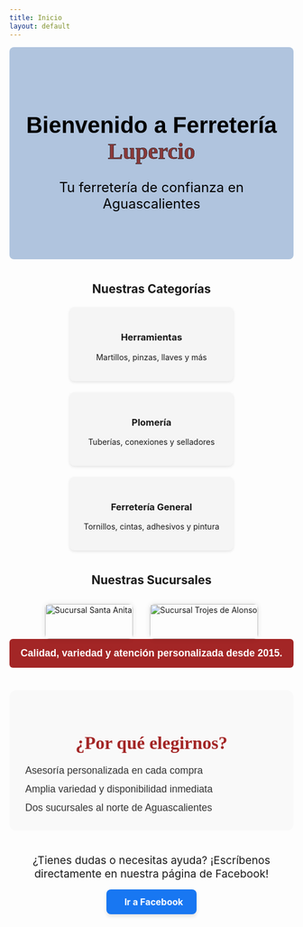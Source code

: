 ```yaml
---
title: Inicio
layout: default
---
```


<!-- Hero Banner -->
<div style="background-color: #B0C4DE; color: white; padding: 60px 20px; text-align: center; border-radius: 8px;">
  <h1 style="font-size: 2.5rem; text-align: center;">
  <span style="font-family: 'Poppins', sans-serif; color: #000;">Bienvenido a Ferretería</span>
  <span style="font-family: 'Alfa Slab One', serif; color: #8B3A3A; -webkit-text-stroke: 0.5px black; text-transform: none;"> Lupercio</span>
</h1>
  <p style="font-size: 1.5rem; color: black;">Tu ferretería de confianza en Aguascalientes</p>
</div>

<!-- Featured Categories -->
<div style="margin: 40px 0;">
  <h2 style="text-align: center; margin-bottom: 20px;">Nuestras Categorías</h2>
  <div style="display: flex; flex-wrap: wrap; justify-content: center; gap: 20px;">
    <div style="background-color: #f5f5f5; padding: 20px; width: 250px; text-align: center; border-radius: 8px; box-shadow: 0 2px 5px rgba(0,0,0,0.1);">
      <i class="fas fa-tools" style="font-size: 2rem; color: #a32626;"></i>
      <h3>Herramientas</h3>
      <p>Martillos, pinzas, llaves y más</p>
    </div>
    <div style="background-color: #f5f5f5; padding: 20px; width: 250px; text-align: center; border-radius: 8px; box-shadow: 0 2px 5px rgba(0,0,0,0.1);">
      <i class="fas fa-shower" style="font-size: 2rem; color: #a32626;"></i>
      <h3>Plomería</h3>
      <p>Tuberías, conexiones y selladores</p>
    </div>
    <div style="background-color: #f5f5f5; padding: 20px; width: 250px; text-align: center; border-radius: 8px; box-shadow: 0 2px 5px rgba(0,0,0,0.1);">
      <i class="fas fa-screwdriver" style="font-size: 2rem; color: #a32626;"></i>
      <h3>Ferretería General</h3>
      <p>Tornillos, cintas, adhesivos y pintura</p>
    </div>
  </div>
</div>

<!-- Sucursales -->
  <h2 style="text-align: center; margin-bottom: 20px;">Nuestras Sucursales</h2>

<div style="display: flex; flex-wrap: wrap; justify-content: center; gap: 30px; margin-top: 30px;">

  <div style="max-width: 400px; text-align: center;">
    <a href="/Sucursales" style="text-decoration: none;">
      <img src="/assets/sucursal-santa-anita.jpg" alt="Sucursal Santa Anita" style="width: 100%; border-radius: 8px; box-shadow: 0 0 10px rgba(0,0,0,0.1);" />
      <p style="margin-top: 10px; color: #a32626; font-weight: bold;">Sucursal Santa Anita</p>
    </a>
  </div>

  <div style="max-width: 450px; text-align: center;">
    <a href="/Sucursales" style="text-decoration: none;">
      <img src="/assets/sucursal-trojes.jpg" alt="Sucursal Trojes de Alonso" style="width: 100%; border-radius: 8px; box-shadow: 0 0 10px rgba(0,0,0,0.1);" />
      <p style="margin-top: 10px; color: #a32626; font-weight: bold;">Sucursal Trojes de Alonso</p>
    </a>
  </div>

</div>

<!-- Promotional Strip -->
<div style="background-color: #a32626; color: white; text-align: center; padding: 15px; border-radius: 6px; font-family: 'Poppins', sans-serif; font-size: 1.1rem;">
  <strong>Calidad, variedad y atención personalizada desde 2015.</strong>
</div>

<!-- Why Choose Us -->
<div style="margin: 40px 0; padding: 30px 20px; background-color: #f9f9f9; border-radius: 12px; text-align: center;">
  <h2 style="font-family: 'Georgia', serif; font-size: 2rem; color: #a32626; margin-bottom: 20px;">
    ¿Por qué elegirnos?
  </h2>
  <ul style="max-width: 600px; margin: 0 auto; list-style: none; padding: 0; font-size: 1.1rem; font-family: 'Arial', sans-serif; color: #333; text-align: left;">
    <li style="margin-bottom: 12px;"><i class="fas fa-check-circle" style="color: #a32626; margin-right: 8px;"></i>Asesoría personalizada en cada compra</li>
    <li style="margin-bottom: 12px;"><i class="fas fa-check-circle" style="color: #a32626; margin-right: 8px;"></i>Amplia variedad y disponibilidad inmediata</li>
    <li><i class="fas fa-check-circle" style="color: #a32626; margin-right: 8px;"></i>Dos sucursales al norte de Aguascalientes</li>
  </ul>
</div>

<div style="text-align: center; margin-top: 2rem;">
  <p style="font-size: 1.2rem; margin-bottom: 1rem;">
    ¿Tienes dudas o necesitas ayuda? ¡Escríbenos directamente en nuestra página de Facebook!
  </p>
  <a href="https://www.facebook.com/profile.php?id=100054115195835" target="_blank" rel="noopener noreferrer"
     style="display: inline-block; background-color: #1877F2; color: white; font-weight: bold; padding: 12px 24px; border-radius: 8px; text-decoration: none; font-size: 1rem; box-shadow: 0 4px 6px rgba(0,0,0,0.1); transition: background-color 0.3s;">
    <i class="fab fa-facebook-f" style="margin-right: 8px;"></i> Ir a Facebook
  </a>
</div>





